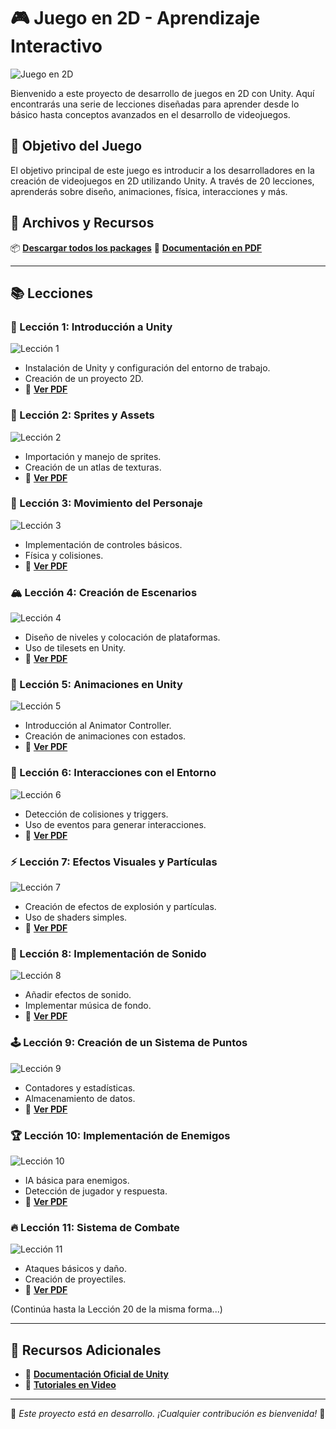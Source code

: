 # 🎮 Juego en 2D - Aprendizaje Interactivo

![Juego en 2D]("C:\Users\joses\Documents\Trabajos\PPV\Lecciones\Unity.png")

Bienvenido a este proyecto de desarrollo de juegos en 2D con Unity. Aquí encontrarás una serie de lecciones diseñadas para aprender desde lo básico hasta conceptos avanzados en el desarrollo de videojuegos.

## 🎯 Objetivo del Juego

El objetivo principal de este juego es introducir a los desarrolladores en la creación de videojuegos en 2D utilizando Unity. A través de 20 lecciones, aprenderás sobre diseño, animaciones, física, interacciones y más.

## 📂 Archivos y Recursos

📦 **[Descargar todos los packages](./Packages/)**
📖 **[Documentación en PDF](./Docs/)**

---

## 📚 Lecciones

### 🏁 Lección 1: Introducción a Unity
![Lección 1](./images/leccion1.png)
- Instalación de Unity y configuración del entorno de trabajo.
- Creación de un proyecto 2D.
- 📄 **[Ver PDF](https://drive.google.com/yourlink1)**

### 🎨 Lección 2: Sprites y Assets
![Lección 2](./images/leccion2.png)
- Importación y manejo de sprites.
- Creación de un atlas de texturas.
- 📄 **[Ver PDF](https://drive.google.com/yourlink2)**

### 🚶 Lección 3: Movimiento del Personaje
![Lección 3](./images/leccion3.png)
- Implementación de controles básicos.
- Física y colisiones.
- 📄 **[Ver PDF](https://drive.google.com/yourlink3)**

### 🏔️ Lección 4: Creación de Escenarios
![Lección 4](./images/leccion4.png)
- Diseño de niveles y colocación de plataformas.
- Uso de tilesets en Unity.
- 📄 **[Ver PDF](https://drive.google.com/yourlink4)**

### 🔄 Lección 5: Animaciones en Unity
![Lección 5](./images/leccion5.png)
- Introducción al Animator Controller.
- Creación de animaciones con estados.
- 📄 **[Ver PDF](https://drive.google.com/yourlink5)**

### 🎯 Lección 6: Interacciones con el Entorno
![Lección 6](./images/leccion6.png)
- Detección de colisiones y triggers.
- Uso de eventos para generar interacciones.
- 📄 **[Ver PDF](https://drive.google.com/yourlink6)**

### ⚡ Lección 7: Efectos Visuales y Partículas
![Lección 7](./images/leccion7.png)
- Creación de efectos de explosión y partículas.
- Uso de shaders simples.
- 📄 **[Ver PDF](https://drive.google.com/yourlink7)**

### 🎵 Lección 8: Implementación de Sonido
![Lección 8](./images/leccion8.png)
- Añadir efectos de sonido.
- Implementar música de fondo.
- 📄 **[Ver PDF](https://drive.google.com/yourlink8)**

### 🕹️ Lección 9: Creación de un Sistema de Puntos
![Lección 9](./images/leccion9.png)
- Contadores y estadísticas.
- Almacenamiento de datos.
- 📄 **[Ver PDF](https://drive.google.com/yourlink9)**

### 🏆 Lección 10: Implementación de Enemigos
![Lección 10](./images/leccion10.png)
- IA básica para enemigos.
- Detección de jugador y respuesta.
- 📄 **[Ver PDF](https://drive.google.com/yourlink10)**

### 🔥 Lección 11: Sistema de Combate
![Lección 11](./images/leccion11.png)
- Ataques básicos y daño.
- Creación de proyectiles.
- 📄 **[Ver PDF](https://drive.google.com/yourlink11)**

(Continúa hasta la Lección 20 de la misma forma...)

---

## 🔗 Recursos Adicionales
- 📜 **[Documentación Oficial de Unity](https://docs.unity3d.com/Manual/)**
- 🎥 **[Tutoriales en Video](https://www.youtube.com/user/Unity3DOfficial)**

---

📌 *Este proyecto está en desarrollo. ¡Cualquier contribución es bienvenida!* 🚀
